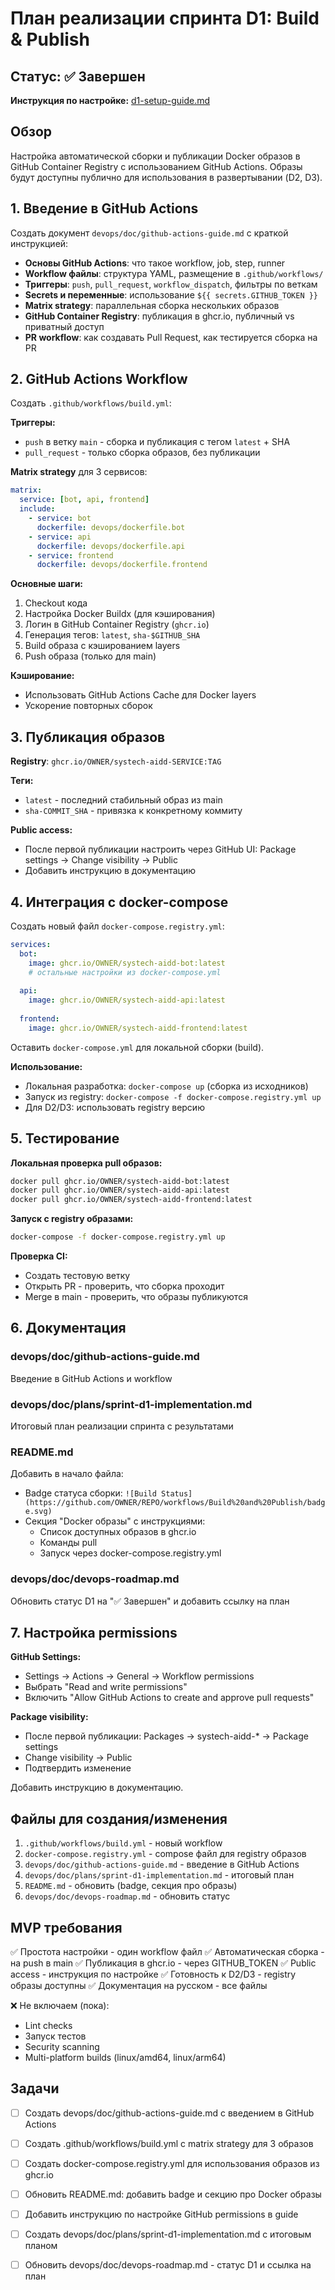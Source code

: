 # План реализации спринта D1: Build & Publish

## Статус: ✅ Завершен

**Инструкция по настройке:** [d1-setup-guide.md](d1-setup-guide.md)

## Обзор

Настройка автоматической сборки и публикации Docker образов в GitHub Container Registry с использованием GitHub Actions. Образы будут доступны публично для использования в развертывании (D2, D3).

## 1. Введение в GitHub Actions

Создать документ `devops/doc/github-actions-guide.md` с краткой инструкцией:

- **Основы GitHub Actions**: что такое workflow, job, step, runner
- **Workflow файлы**: структура YAML, размещение в `.github/workflows/`
- **Триггеры**: `push`, `pull_request`, `workflow_dispatch`, фильтры по веткам
- **Secrets и переменные**: использование `${{ secrets.GITHUB_TOKEN }}`
- **Matrix strategy**: параллельная сборка нескольких образов
- **GitHub Container Registry**: публикация в ghcr.io, публичный vs приватный доступ
- **PR workflow**: как создавать Pull Request, как тестируется сборка на PR

## 2. GitHub Actions Workflow

Создать `.github/workflows/build.yml`:

**Триггеры:**
- `push` в ветку `main` - сборка и публикация с тегом `latest` + SHA
- `pull_request` - только сборка образов, без публикации

**Matrix strategy** для 3 сервисов:
```yaml
matrix:
  service: [bot, api, frontend]
  include:
    - service: bot
      dockerfile: devops/dockerfile.bot
    - service: api
      dockerfile: devops/dockerfile.api
    - service: frontend
      dockerfile: devops/dockerfile.frontend
```

**Основные шаги:**
1. Checkout кода
2. Настройка Docker Buildx (для кэширования)
3. Логин в GitHub Container Registry (`ghcr.io`)
4. Генерация тегов: `latest`, `sha-$GITHUB_SHA`
5. Build образа с кэшированием layers
6. Push образа (только для main)

**Кэширование:**
- Использовать GitHub Actions Cache для Docker layers
- Ускорение повторных сборок

## 3. Публикация образов

**Registry**: `ghcr.io/OWNER/systech-aidd-SERVICE:TAG`

**Теги:**
- `latest` - последний стабильный образ из main
- `sha-COMMIT_SHA` - привязка к конкретному коммиту

**Public access:**
- После первой публикации настроить через GitHub UI: Package settings → Change visibility → Public
- Добавить инструкцию в документацию

## 4. Интеграция с docker-compose

Создать новый файл `docker-compose.registry.yml`:

```yaml
services:
  bot:
    image: ghcr.io/OWNER/systech-aidd-bot:latest
    # остальные настройки из docker-compose.yml
  
  api:
    image: ghcr.io/OWNER/systech-aidd-api:latest
    
  frontend:
    image: ghcr.io/OWNER/systech-aidd-frontend:latest
```

Оставить `docker-compose.yml` для локальной сборки (build).

**Использование:**
- Локальная разработка: `docker-compose up` (сборка из исходников)
- Запуск из registry: `docker-compose -f docker-compose.registry.yml up`
- Для D2/D3: использовать registry версию

## 5. Тестирование

**Локальная проверка pull образов:**
```bash
docker pull ghcr.io/OWNER/systech-aidd-bot:latest
docker pull ghcr.io/OWNER/systech-aidd-api:latest
docker pull ghcr.io/OWNER/systech-aidd-frontend:latest
```

**Запуск с registry образами:**
```bash
docker-compose -f docker-compose.registry.yml up
```

**Проверка CI:**
- Создать тестовую ветку
- Открыть PR - проверить, что сборка проходит
- Merge в main - проверить, что образы публикуются

## 6. Документация

### devops/doc/github-actions-guide.md
Введение в GitHub Actions и workflow

### devops/doc/plans/sprint-d1-implementation.md
Итоговый план реализации спринта с результатами

### README.md
Добавить в начало файла:
- Badge статуса сборки: `![Build Status](https://github.com/OWNER/REPO/workflows/Build%20and%20Publish/badge.svg)`
- Секция "Docker образы" с инструкциями:
  - Список доступных образов в ghcr.io
  - Команды pull
  - Запуск через docker-compose.registry.yml

### devops/doc/devops-roadmap.md
Обновить статус D1 на "✅ Завершен" и добавить ссылку на план

## 7. Настройка permissions

**GitHub Settings:**
- Settings → Actions → General → Workflow permissions
- Выбрать "Read and write permissions"
- Включить "Allow GitHub Actions to create and approve pull requests"

**Package visibility:**
- После первой публикации: Packages → systech-aidd-* → Package settings
- Change visibility → Public
- Подтвердить изменение

Добавить инструкцию в документацию.

## Файлы для создания/изменения

1. `.github/workflows/build.yml` - новый workflow
2. `docker-compose.registry.yml` - compose файл для registry образов
3. `devops/doc/github-actions-guide.md` - введение в GitHub Actions
4. `devops/doc/plans/sprint-d1-implementation.md` - итоговый план
5. `README.md` - обновить (badge, секция про образы)
6. `devops/doc/devops-roadmap.md` - обновить статус

## MVP требования

✅ Простота настройки - один workflow файл
✅ Автоматическая сборка - на push в main
✅ Публикация в ghcr.io - через GITHUB_TOKEN
✅ Public access - инструкция по настройке
✅ Готовность к D2/D3 - registry образы доступны
✅ Документация на русском - все файлы

❌ Не включаем (пока):
- Lint checks
- Запуск тестов
- Security scanning
- Multi-platform builds (linux/amd64, linux/arm64)

## Задачи

- [ ] Создать devops/doc/github-actions-guide.md с введением в GitHub Actions
- [ ] Создать .github/workflows/build.yml с matrix strategy для 3 образов
- [ ] Создать docker-compose.registry.yml для использования образов из ghcr.io
- [ ] Обновить README.md: добавить badge и секцию про Docker образы
- [ ] Добавить инструкцию по настройке GitHub permissions в guide
- [ ] Создать devops/doc/plans/sprint-d1-implementation.md с итоговым планом
- [ ] Обновить devops/doc/devops-roadmap.md - статус D1 и ссылка на план

